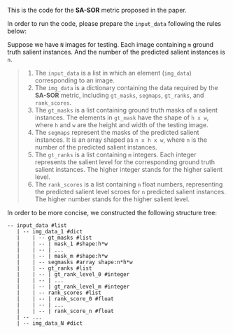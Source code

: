 This is the code for the **SA-SOR** metric proposed in the paper. 

In order to run the code, please prepare the `input_data` following the rules below:

Suppose we have `N` images for testing. Each image containing `m` ground truth salient instances. And the number of the predicted salient instances is `n`. 

>1. The `input_data` is a list in which an element (`img_data`) corresponding to an image.  
>2. The `img_data` is a dictionary containing the data required by the **SA-SOR** metric, including `gt_masks`, `segmaps`, `gt_ranks`, and `rank_scores`.
>3. The `gt_masks` is a list containing ground truth masks of `m` salient instances. The elements in `gt_mask` have the shape of `h x w`, where `h` and `w` are the height and width of the testing image.
>4. The `segmaps` represent the masks of the predicted salient instances. It is an array shaped as `n x h x w`, where `n` is the number of the predicted salient instances.
>5. The `gt_ranks` is a list containing `m` integers. Each integer represents the salient level for the corresponding ground truth salient instances. The higher integer stands for the higher salient level.
>6. The `rank_scores` is a list containing `n` float numbers, representing the predicted salient level scroes for `n` predicted salient instances. The higher number stands for the higher salient level.

In order to be more concise, we constructed the following structure tree:

```
-- input_data #list
   | -- img_data_1 #dict
   |    | -- gt_masks #list
   |    | -- | mask_1 #shape:h*w
   |    | -- | ...
   |    | -- | mask_m #shape:h*w
   |    | -- segmasks #array shape:n*h*w
   |    | -- gt_ranks #list
   |    | -- | gt_rank_level_0 #integer
   |    | -- | ...
   |    | -- | gt_rank_level_m #integer
   |    | -- rank_scores #list
   |    | -- | rank_score_0 #float
   |    | -- | ...
   |    | -- | rank_score_n #float
   | -- ...
   | -- img_data_N #dict
```
